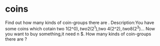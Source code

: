 # coins
Find out how many kinds of coin-groups there are .
Description:You have some coins which cotain two 1(2^0)$,two 2(2^1)$,two 4(2^2)$,two 8(2^3)$...
            Now you want to buy something,it need n $.
            How many kinds of coin-groups there are ?
